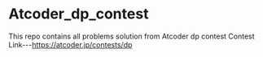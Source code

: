 # Atcoder_dp_contest
This repo contains all problems solution from Atcoder dp contest
Contest Link---https://atcoder.jp/contests/dp

